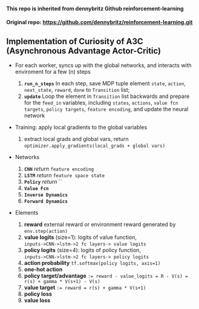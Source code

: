 #### This repo is inherited from dennybritz Github reinforcement-learning
#### Original repo: https://github.com/dennybritz/reinforcement-learning.git

## Implementation of Curiosity of A3C (Asynchronous Advantage Actor-Critic)

- For each worker, syncs up with the global networks, and interacts with enviroment for a few (n) steps
	1. __`run_n_steps`__ In each step, save MDP tuple element `state`, `action`, `next_state`, `reward`, `done` to `Transition` list;
	2. __`update`__ Loop the element in `Transition` list backwards and prepare for the `feed_in` variables, including 
	`states`, `actions`, `value fcn targets`, `policy targets`, `feature encoding`, and update the neural network

- Training: apply local gradients to the global variables
    1. extract local grads and global vars, return `optimizer.apply_gradients(local_grads + global vars)`	

- Networks
    1. __`CNN`__ _return_ `feature encoding`
    2. __`LSTM`__ _return_ `feature space state`
    3. __`Policy`__ _return_ ``
    4. __`Value Fcn`__
    5. __`Inverse Dynamics`__
    6. __`Forward Dynamics`__
    	
	

- Elements
    1. __reward__ external reward or environment reward generated by `env.step(action)`
    2. __value logits__ (size=1): logits of value function, \
    `inputs->CNN->lstm->2 fc layers-> value logits`
    3. __policy logits__ (size=4): logits of policy function, \
    `inputs->CNN->lstm->2 fc layers-> policy logits`
    4. __action probability__ `tf.softmax(policy logits, axis=1)`
    5. __one-hot action__
    6. __policy target/advantage__ `:= reward - value_logits = R - V(s) = r(s) + gamma * V(s+1) - V(s)`
    7. __value target__ `:= reward = r(s) + gamma * V(s+1)` 
    8. __policy loss__
    9. __value loss__